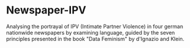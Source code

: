 # Newspaper-IPV
Analysing the portrayal of IPV (Intimate Partner Violence) in four german nationwide newspapers by examining language, guided by the seven principles presented in the book "Data Feminism" by d'Ignazio and Klein.
